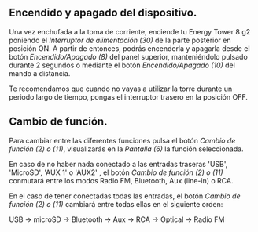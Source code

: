## Encendido y apagado del dispositivo.

Una vez enchufada a la toma de corriente, enciende tu Energy Tower 8 g2 poniendo el *Interruptor de alimentación (30)* de la parte posterior en posición ON. A partir de entonces, podrás encenderla y apagarla desde el botón *Encendido/Apagado (8)* del panel superior, manteniéndolo pulsado durante 2 segundos o mediante el botón *Encendido/Apagado (10)* del mando a distancia.

Te recomendamos que cuando no vayas a utilizar la torre durante un periodo largo de tiempo, pongas el interruptor trasero en la posición OFF.


## Cambio de función.
Para cambiar entre las diferentes funciones pulsa el botón *Cambio de función (2) o (11)*, visualizarás en la *Pantalla (6)* la función seleccionada. 

En caso de no haber nada conectado a las entradas traseras 'USB', 'MicroSD', 'AUX 1' o 'AUX2' , el botón *Cambio de función (2) o (11)* conmutará entre los modos Radio FM, Bluetooth, Aux (line-in) o RCA.

En el caso de tener conectadas todas las entradas, el botón *Cambio de función (2) o (11)* cambiará entre todas ellas en el siguiente orden:

 USB -> microSD -> Bluetooth -> Aux -> RCA -> Optical -> Radio FM
